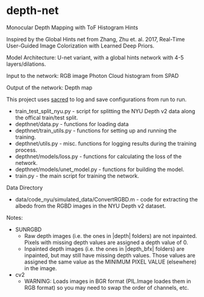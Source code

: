 # depth-net
Monocular Depth Mapping with ToF Histogram Hints

Inspired by the Global Hints net from Zhang, Zhu et. al. 2017, Real-Time User-Guided Image Colorization with Learned Deep Priors.

Model Architecture:
U-net variant, with a global hints network with 4-5 layers/dilations.

Input to the network:
RGB image
Photon Cloud histogram from SPAD

Output of the network: 
Depth map

This project uses [sacred](https://github.com/IDSIA/sacred) to log and save configurations from run to run.

- train_test_split_nyu.py - script for splitting the NYU Depth v2 data along the offical train/test split.
- depthnet/data.py - functions for loading data
- depthnet/train_utils.py - functions for setting up and running the training.
- depthnet/utils.py - misc. functions for logging results during the training process.
- depthnet/models/loss.py - functions for calculating the loss of the network.
- depthnet/models/unet_model.py - functions for building the model.
- train.py - the main script for training the network.

Data Directory
- data/code_nyu/simulated_data/ConvertRGBD.m - code for extracting the albedo from the RGBD images in the NYU Depth v2 dataset.


Notes:
- SUNRGBD
  - Raw depth images (i.e. the ones in |depth| folders) are not inpainted. Pixels with missing
		  depth values are assigned a depth value of 0.
  - Inpainted depth images (i.e. the ones in |depth_bfx| folders) are inpainted, but may still
		  have missing depth values. Those values are assigned the same value as the MINIMUM PIXEL VALUE
		  (elsewhere) in the image.
- cv2
  - WARNING: Loads images in BGR format (PIL.Image loades them in RGB format) so you may need to swap the
        order of channels, etc. 


